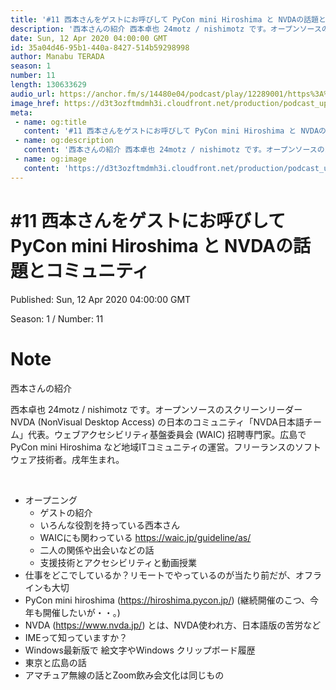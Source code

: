```yaml
---
title: '#11 西本さんをゲストにお呼びして PyCon mini Hiroshima と NVDAの話題とコミュニティ'
description: '西本さんの紹介 西本卓也 24motz / nishimotz です。オープンソースのスクリーンリーダー NVDA (NonVisual Desktop Access) の日本のコミュニティ「NVDA'
date: Sun, 12 Apr 2020 04:00:00 GMT
id: 35a04d46-95b1-440a-8427-514b59298998
author: Manabu TERADA
season: 1
number: 11
length: 130633629
audio_url: https://anchor.fm/s/14480e04/podcast/play/12289001/https%3A%2F%2Fd3ctxlq1ktw2nl.cloudfront.net%2Fproduction%2F2020-3-11%2F63618531-48000-2-ca255234cc19.mp3
image_href: https://d3t3ozftmdmh3i.cloudfront.net/production/podcast_uploaded/3302665/3302665-1582446732992-f3e5401da36c1.jpg
meta:
 - name: og:title
   content: '#11 西本さんをゲストにお呼びして PyCon mini Hiroshima と NVDAの話題とコミュニティ'
 - name: og:description
   content: '西本さんの紹介 西本卓也 24motz / nishimotz です。オープンソースのスクリーンリーダー NVDA (NonVisual Desktop Access) の日本のコミュニティ「NVDA'
 - name: og:image
   content: 'https://d3t3ozftmdmh3i.cloudfront.net/production/podcast_uploaded/3302665/3302665-1582446732992-f3e5401da36c1.jpg'
---
```

# #11 西本さんをゲストにお呼びして PyCon mini Hiroshima と NVDAの話題とコミュニティ

Published: Sun, 12 Apr 2020 04:00:00 GMT

Season: 1 / Number: 11

# Note

<p>西本さんの紹介</p>
<p>西本卓也 24motz / nishimotz です。オープンソースのスクリーンリーダー NVDA (NonVisual Desktop Access) の日本のコミュニティ「NVDA日本語チーム」代表。ウェブアクセシビリティ基盤委員会 (WAIC) 招聘専門家。広島で PyCon mini Hiroshima など地域ITコミュニティの運営。フリーランスのソフトウェア技術者。戌年生まれ。</p>
<p><br></p>
<ul>
 <li>オープニング
   <ul>
      <li>ゲストの紹介</li>
      <li>いろんな役割を持っている西本さん</li>
      <li>WAICにも関わっている <a href="https://waic.jp/guideline/as/" rel="noreferrer nofollow noopener" target="_blank">https://waic.jp/guideline/as/</a></li>
      <li>二人の関係や出会いなどの話</li>
      <li>支援技術とアクセシビリティと動画授業</li>
    </ul>
  </li>
  <li>仕事をどこでしているか？リモートでやっているのが当たり前だが、オフラインも大切</li>
  <li>PyCon mini hiroshima&nbsp;(<a href="https://hiroshima.pycon.jp/">https://hiroshima.pycon.jp/</a>) (継続開催のこつ、今年も開催したいが・・。)</li>
  <li>NVDA (<a href="https://www.nvda.jp/">https://www.nvda.jp/</a>) とは、NVDA使われ方、日本語版の苦労など</li>
  <li>IMEって知っていますか？</li>
  <li>Windows最新版で 絵文字やWindows クリップボード履歴</li>
  <li>東京と広島の話</li>
  <li>アマチュア無線の話とZoom飲み会文化は同じもの</li>
</ul>
<p><br></p>



<a-player 
:options="{
  audio: [
    {
        name: '#11 西本さんをゲストにお呼びして PyCon mini Hiroshima と NVDAの話題とコミュニティ',
        artist: 'terapyon',
        url: 'https://anchor.fm/s/14480e04/podcast/play/12289001/https%3A%2F%2Fd3ctxlq1ktw2nl.cloudfront.net%2Fproduction%2F2020-3-11%2F63618531-48000-2-ca255234cc19.mp3',
        cover: 'https://d3t3ozftmdmh3i.cloudfront.net/production/podcast_uploaded/3302665/3302665-1582446732992-f3e5401da36c1.jpg'
    }
    ]
}"
/>

